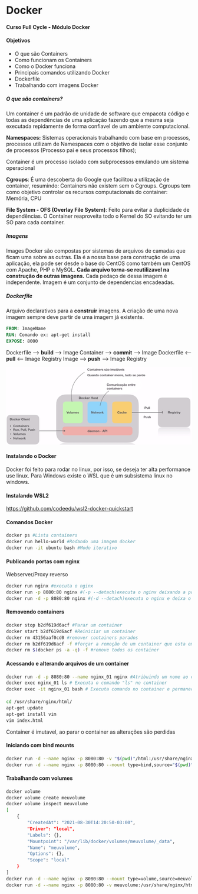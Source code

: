# Docker

#### Curso Full Cycle - Módulo Docker

#### Objetivos
- O que são Containers
- Como funcionam os Containers
- Como o Docker funciona
- Principais comandos utilizando Docker
- Dockerfile
- Trabalhando com imagens Docker

##### O que são containers?
Um container é um padrão de unidade de software que empacota código e todas as dependências de uma aplicação fazendo que a mesma seja executada repidamente de forma confiavel de um ambiente computacional.

<b>Namespaces:</b> Sistemas operacionais trabalhando com base em processos, processos utilizam de Namespaces com o objetivo de isolar esse conjunto de processos (Processo pai e seus processos filhos);

Container é um processo isolado com subprocessos emulando um sistema operacional

<b>Cgroups</b>: É uma descoberta do Google que facilitou a utilização de container, resumindo: Containers não existem sem o Cgroups. 
Cgroups tem como objetivo controlar os recursos computacionais do container: Memória, CPU

<b>File System - OFS (Overlay File System)</b>: Feito para evitar a duplicidade de dependências. O Container reaproveita todo o Kernel do SO evitando ter um SO para cada container.

##### Imagens
Images Docker são compostas por sistemas de arquivos de camadas que ficam uma sobre as outras. Ela é a nossa base para construção de uma aplicação, ela pode ser desde o base do CentOS como também um CentOS com Apache, PHP e MySQL. <b>Cada arquivo torna-se reutilizavel na construção de outras imagens.</b> Cada pedaço de dessa imagem é independente. Imagem é um conjunto de dependencias encadeadas.

##### Dockerfile
Arquivo declarativos para a **construir** imagens. A criação de uma nova imagem sempre deve partir de uma imagem já existente.

``` dockerfile
FROM: ImageName
RUN: Comando ex: apt-get install
EXPOSE: 8000
```

Dockerfile --> **build** --> Image
Container --> **commit** --> Image
Dockerfile <-- **pull** <-- Image Registry
Image --> **push** --> Image Registry

![Alt text](.github/docker-1.png "Title")

#### Instalando o Docker
Docker foi feito para rodar no linux, por isso, se deseja ter alta performance use linux.
Para Windows existe o WSL que é um subsistema linux no windows.

#### Instalando WSL2
https://github.com/codeedu/wsl2-docker-quickstart

#### Comandos Docker
```bash
docker ps #Lista containers
docker run hello-world #Rodando uma imagem docker
docker run -it ubuntu bash #Modo iterativo
```

#### Publicando portas com nginx
Webserver/Proxy reverso
```bash
docker run nginx #executa o nginx
docker run -p 8080:80 nginx #(-p --detach)executa o nginx deixando a porta 80 do container disponivel na porta 8080
docker run -d -p 8080:80 nginx #(-d --detach)executa o nginx e deixa o terminal disponivel
```
#### Removendo containers
```bash
docker stop b2df619d6acf #Parar um container
docker start b2df619d6acf #Reiniciar um container
docker rm 43156aaf0cd0 #remover containers parados
docker rm b2df619d6acf -f #forçar a remoção de um container que esta em execução
docker rm $(docker ps -a -q) -f #remove todos os container
```

#### Acessando e alterando arquivos de um container
```bash
docker run -d -p 8080:80 --name nginx_01 nginx #Atribuindo um nome ao containers
docker exec nginx_01 ls # Executa o comando "ls" no container
docker exec -it nginx_01 bash # Executa comando no container e permanece no container no modo iterativo

cd /usr/share/nginx/html/
apt-get update
apt-get install vim
vim index.html
```
Container é imutavel, ao parar o container as alterações são perdidas

#### Iniciando com bind mounts
```bash
docker run -d --name nginx -p 8080:80 -v "$(pwd)"/html:/usr/share/nginx/html nginx
docker run -d --name nginx -p 8080:80 --mount type=bind,source="$(pwd)"/html,target=/usr/share/nginx/html nginx
```

#### Trabalhando com volumes
```bash
docker volume
docker volume create meuvolume
docker volume inspect meuvolume
[
    {
        "CreatedAt": "2021-08-30T14:20:50-03:00",
        "Driver": "local",
        "Labels": {},
        "Mountpoint": "/var/lib/docker/volumes/meuvolume/_data",
        "Name": "meuvolume",
        "Options": {},
        "Scope": "local"
    }
]
docker run -d --name nginx -p 8080:80 --mount type=volume,source=meuvolume,target=/usr/share/nginx/html nginx
docker run -d --name nginx -p 8080:80 -v meuvolume:/usr/share/nginx/html nginx
```